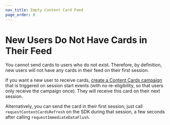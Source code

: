 ```yaml
---
nav_title: Empty Content Card Feed
page_order: 0
---
```


# New Users Do Not Have Cards in Their Feed

You cannot send cards to users who do not exist. Therefore, by definition, new users will not have any cards in their feed on their first session.

If you want a new user to receive cards, [create a Content Cards campaign]({{site.baseurl}}/user_guide/message_building_by_channel/content_cards/overview/#content-cards) that is triggered on session start events (with no re-eligibility, so that users only receive the campaign once). They will receive this card on their next session. 

Alternatively, you can send the card in their first session; just call `requestContentCardsRefresh` on the SDK during that session, a few seconds after calling `requestImmediateDataFlush`.
